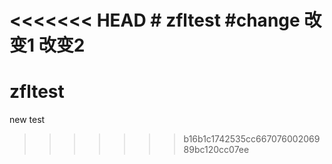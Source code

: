 <<<<<<< HEAD
﻿# zfltest
#change
改变1
改变2
=======
# zfltest
new test 
>>>>>>> b16b1c1742535cc66707600206989bc120cc07ee
